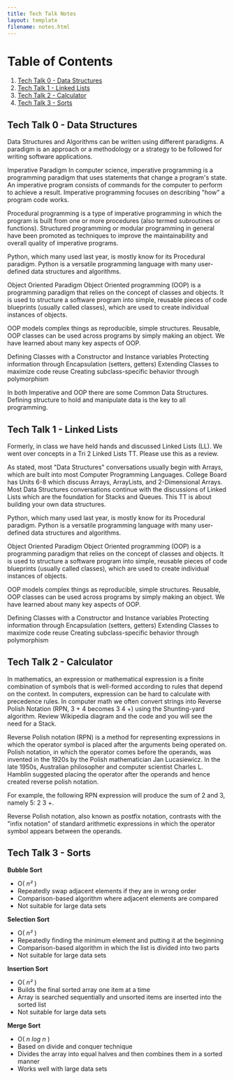 ```yaml
---
title: Tech Talk Notes
layout: template
filename: notes.html
--- 
```

# Table of Contents
1. [Tech Talk 0 - Data Structures](#tech-talk-0---data-structures)
2. [Tech Talk 1 - Linked Lists](#tech-talk-1---linked-lists)
3. [Tech Talk 2 - Calculator](#tech-talk-2---calculator)
4. [Tech Talk 3 - Sorts](#tech-talk-3---sorts)

## Tech Talk 0 - Data Structures
Data Structures and Algorithms can be written using different paradigms. A paradigm is an approach or a methodology or a strategy to be followed for writing software applications.

Imperative Paradigm
In computer science, imperative programming is a programming paradigm that uses statements that change a program's state. An imperative program consists of commands for the computer to perform to achieve a result. Imperative programming focuses on describing "how" a program code works.

Procedural programming is a type of imperative programming in which the program is built from one or more procedures (also termed subroutines or functions). Structured programming or modular programming in general have been promoted as techniques to improve the maintainability and overall quality of imperative programs.

Python, which many used last year, is mostly know for its Procedural paradigm. Python is a versatile programming language with many user-defined data structures and algorithms.

Object Oriented Paradigm
Object Oriented programming (OOP) is a programming paradigm that relies on the concept of classes and objects. It is used to structure a software program into simple, reusable pieces of code blueprints (usually called classes), which are used to create individual instances of objects.

OOP models complex things as reproducible, simple structures. Reusable, OOP classes can be used across programs by simply making an object. We have learned about many key aspects of OOP.

Defining Classes with a Constructor and Instance variables
Protecting information through Encapsulation (setters, getters)
Extending Classes to maximize code reuse
Creating subclass-specific behavior through polymorphism

In both Imperative and OOP there are some Common Data Structures. Defining structure to hold and manipulate data is the key to all programming.

## Tech Talk 1 - Linked Lists
Formerly, in class we have held hands and discussed Linked Lists (LL). We went over concepts in a Tri 2 Linked Lists TT. Please use this as a review.

As stated, most "Data Structures" conversations usually begin with Arrays, which are built into most Computer Programming Languages. College Board has Units 6-8 which discuss Arrays, ArrayLists, and 2-Dimensional Arrays. Most Data Structures conversations continue with the discussions of Linked Lists which are the foundation for Stacks and Queues. This TT is about building your own data structures.


Python, which many used last year, is mostly know for its Procedural paradigm. Python is a versatile programming language with many user-defined data structures and algorithms.

Object Oriented Paradigm
Object Oriented programming (OOP) is a programming paradigm that relies on the concept of classes and objects. It is used to structure a software program into simple, reusable pieces of code blueprints (usually called classes), which are used to create individual instances of objects.

OOP models complex things as reproducible, simple structures. Reusable, OOP classes can be used across programs by simply making an object. We have learned about many key aspects of OOP.

Defining Classes with a Constructor and Instance variables
Protecting information through Encapsulation (setters, getters)
Extending Classes to maximize code reuse
Creating subclass-specific behavior through polymorphism

## Tech Talk 2 - Calculator
In mathematics, an expression or mathematical expression is a finite combination of symbols that is well-formed according to rules that depend on the context.
In computers, expression can be hard to calculate with precedence rules. In computer math we often convert strings into Reverse Polish Notation (RPN, 3 + 4 becomes 3 4 +) using the Shunting-yard algorithm. Review Wikipedia diagram and the code and you will see the need for a Stack.

Reverse Polish notation (RPN) is a method for representing expressions in which the operator symbol is placed after the arguments being operated on. Polish notation, in which the operator comes before the operands, was invented in the 1920s by the Polish mathematician Jan Lucasiewicz. In the late 1950s, Australian philosopher and computer scientist Charles L. Hamblin suggested placing the operator after the operands and hence created reverse polish notation.

For example, the following RPN expression will produce the sum of 2 and 3, namely 5: 2 3 +.

Reverse Polish notation, also known as postfix notation, contrasts with the "infix notation" of standard arithmetic expressions in which the operator symbol appears between the operands.

## Tech Talk 3 - Sorts
**Bubble Sort**
- O( *n²* )
- Repeatedly swap adjacent elements if they are in wrong order
- Comparison-based algorithm where adjacent elements are compared
- Not suitable for large data sets

**Selection Sort**
- O( *n²* )
- Repeatedly finding the minimum element and putting it at the beginning
- Comparison-based algorithm in which the list is divided into two parts
- Not suitable for large data sets

**Insertion Sort**
- O( *n²* )
- Builds the final sorted array one item at a time
- Array is searched sequentially and unsorted items are inserted into the sorted list
- Not suitable for large data sets

**Merge Sort**
- O( *n log n* )
- Based on divide and conquer technique
- Divides the array into equal halves and then combines them in a sorted manner
- Works well with large data sets
